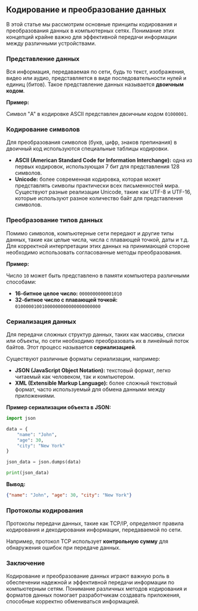 ## Кодирование и преобразование данных

В этой статье мы рассмотрим основные принципы кодирования и преобразования данных в компьютерных сетях. Понимание этих концепций крайне важно для эффективной передачи информации между различными устройствами.

### Представление данных

Вся информация, передаваемая по сети, будь то текст, изображения, видео или аудио, представляется в виде последовательности нулей и единиц (битов).  Такое представление данных называется **двоичным кодом**.

**Пример:**

Символ "A" в кодировке ASCII представлен двоичным кодом `01000001`.

### Кодирование символов

Для преобразования символов (букв, цифр, знаков препинания) в двоичный код используются специальные таблицы кодировки.  

* **ASCII (American Standard Code for Information Interchange):**  одна из первых кодировок, использующая 7 бит для представления 128 символов.
* **Unicode:**  более современная кодировка, которая может представлять символы практически всех письменностей мира.  Существуют разные реализации Unicode, такие как UTF-8 и UTF-16, которые используют разное количество байт для представления символов.

### Преобразование типов данных

Помимо символов, компьютерные сети передают и другие типы данных, такие как целые числа, числа с плавающей точкой, даты и т.д. Для корректной интерпретации этих данных на принимающей стороне необходимо использовать согласованные методы преобразования.

**Пример:**

Число `10`  может быть представлено в памяти компьютера различными способами:

* **16-битное целое число:** `0000000000001010`
* **32-битное число с плавающей точкой:** `01000001001000000000000000000000`

### Сериализация данных

Для передачи сложных структур данных, таких как массивы, списки или объекты, по сети необходимо преобразовать их в линейный поток байтов. Этот процесс называется **сериализацией**. 

Существуют различные форматы сериализации, например:

* **JSON (JavaScript Object Notation):** текстовый формат, легко читаемый как человеком, так и компьютером.
* **XML (Extensible Markup Language):** более сложный текстовый формат, часто используемый для обмена данными между приложениями.

**Пример сериализации объекта в JSON:**

```python
import json

data = {
    "name": "John",
    "age": 30,
    "city": "New York"
}

json_data = json.dumps(data)

print(json_data)
```

**Вывод:**

```json
{"name": "John", "age": 30, "city": "New York"}
```

### Протоколы кодирования

Протоколы передачи данных, такие как TCP/IP,  определяют правила кодирования и декодирования информации, передаваемой по сети.  

Например, протокол TCP использует **контрольную сумму** для обнаружения ошибок при передаче данных. 

### Заключение

Кодирование и преобразование данных играют важную роль в обеспечении надежной и эффективной передачи информации по компьютерным сетям. Понимание различных методов кодирования и форматов данных помогает разработчикам создавать приложения, способные корректно обмениваться информацией.
